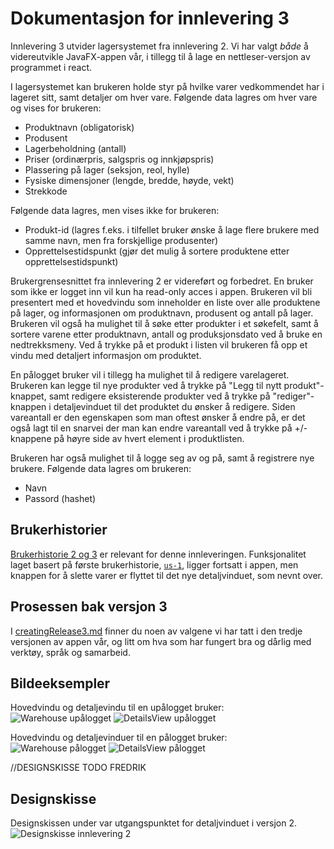 # Dokumentasjon for innlevering 3

Innlevering 3 utvider lagersystemet fra innlevering 2. Vi har valgt *både* å videreutvikle JavaFX-appen vår, i tillegg til å lage en nettleser-versjon av programmet i react.

I lagersystemet kan brukeren holde styr på hvilke varer vedkommendet har i lageret sitt, samt detaljer om hver vare. Følgende data lagres om hver vare og vises for brukeren:
- Produktnavn (obligatorisk)
- Produsent
- Lagerbeholdning (antall)
- Priser (ordinærpris, salgspris og innkjøpspris)
- Plassering på lager (seksjon, reol, hylle)
- Fysiske dimensjoner (lengde, bredde, høyde, vekt)
- Strekkode

Følgende data lagres, men vises ikke for brukeren:
- Produkt-id (lagres f.eks. i tilfellet bruker ønske å lage flere brukere med samme navn, men fra forskjellige produsenter)
- Opprettelsestidspunkt (gjør det mulig å sortere produktene etter opprettelsestidspunkt)

Brukergrensesnittet fra innlevering 2 er videreført og forbedret. En bruker som ikke er logget inn vil kun ha read-only acces i appen. Brukeren vil bli presentert med et hovedvindu som inneholder en liste over alle produktene på lager, og informasjonen om produktnavn, produsent og antall på lager. Brukeren vil også ha mulighet til å søke etter produkter i et søkefelt, samt å sortere varene etter produktnavn, antall og produksjonsdato ved å bruke en nedtrekksmeny. Ved å trykke på et produkt i listen vil brukeren få opp et vindu med detaljert informasjon om produktet.

En pålogget bruker vil i tillegg ha mulighet til å redigere varelageret. Brukeren kan legge til nye produkter ved å trykke på "Legg til nytt produkt"-knappet, samt redigere eksisterende produkter ved å trykke på "rediger"-knappen i detaljevinduet til det produktet du ønsker å redigere. Siden vareantall er den egenskapen som man oftest ønsker å endre på, er det også lagt til en snarvei der man kan endre vareantall ved å trykke på +/- knappene på høyre side av hvert element i produktlisten.

Brukeren har også mulighet til å logge seg av og på, samt å registrere nye brukere. Følgende data lagres om brukeren:
- Navn
- Passord (hashet)

## Brukerhistorier
[Brukerhistorie 2 og 3](/docs/release2/userStoriesRelease2.md)
er relevant for denne innleveringen.
Funksjonalitet laget basert på første brukerhistorie, [`us-1`](/docs/release1/userStoriesRelease1.md), ligger fortsatt i appen, men knappen for å slette varer er flyttet til det nye detaljvinduet, som nevnt over.

## Prosessen bak versjon 3
I [creatingRelease3.md](/docs/release3/creatingRelease3.md) finner du noen av valgene vi har tatt i den tredje versjonen av appen vår, og litt om hva som har fungert bra og dårlig med verktøy, språk og samarbeid.

## Bildeeksempler
Hovedvindu og detaljevindu til en upålogget bruker:  
![Warehouse upålogget](/docs/release3/Warehouse1_release3.png)
![DetailsView upålogget](/docs/release3/DetailsView1_release3.png)

Hovedvindu og detaljevinduer til en pålogget bruker:  
![Warehouse pålogget](/docs/release3/Warehouse2_release3.png)
![DetailsView pålogget](/docs/release3/DetailsView2_release3.png)

//DESIGNSKISSE TODO FREDRIK
## Designskisse
Designskissen under var utgangspunktet for detaljvinduet i versjon 2.  
![Designskisse innlevering 2](/docs/release2/Warehouse_p2.png)
